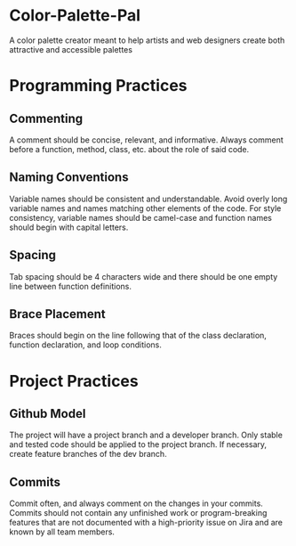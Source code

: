 # Color-Palette-Pal
A color palette creator meant to help artists and web designers create both attractive and accessible palettes

# Programming Practices
## Commenting
A comment should be concise, relevant, and informative. Always comment before a function, method, class, etc. about the role of said code.
## Naming Conventions
Variable names should be consistent and understandable. Avoid overly long variable names and names matching other elements of the code. For style consistency, variable names should be camel-case and function names should begin with capital letters.
## Spacing
Tab spacing should be 4 characters wide and there should be one empty line between function definitions.
## Brace Placement
Braces should begin on the line following that of the class declaration, function declaration, and loop conditions.

# Project Practices
## Github Model
The project will have a project branch and a developer branch. Only stable and tested code should be applied to the project branch. If necessary, create feature branches of the dev branch.
## Commits
Commit often, and always comment on the changes in your commits. Commits should not contain any unfinished work or program-breaking features that are not documented with a high-priority issue on Jira and are known by all team members.
